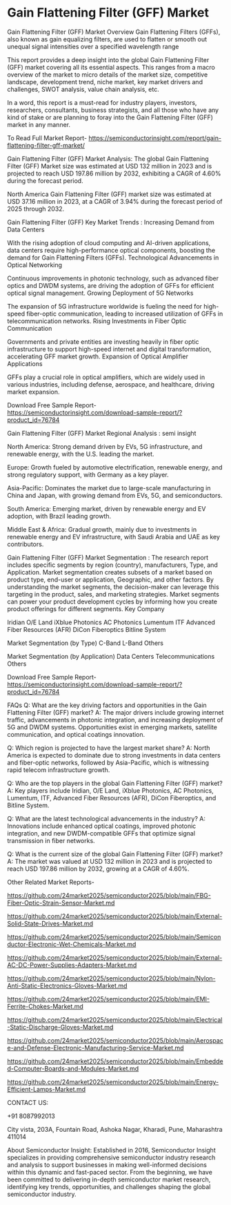 <h1>Gain Flattening Filter (GFF) Market</h1>
Gain Flattening Filter (GFF) Market Overview
Gain Flattening Filters (GFFs), also known as gain equalizing filters, are used to flatten or smooth out unequal signal intensities over a specified wavelength range

This report provides a deep insight into the global Gain Flattening Filter (GFF) market covering all its essential aspects. This ranges from a macro overview of the market to micro details of the market size, competitive landscape, development trend, niche market, key market drivers and challenges, SWOT analysis, value chain analysis, etc.

In a word, this report is a must-read for industry players, investors, researchers, consultants, business strategists, and all those who have any kind of stake or are planning to foray into the Gain Flattening Filter (GFF) market in any manner.

To Read Full Market Report-
https://semiconductorinsight.com/report/gain-flattening-filter-gff-market/

Gain Flattening Filter (GFF) Market Analysis:
The global Gain Flattening Filter (GFF) Market size was estimated at USD 132 million in 2023 and is projected to reach USD 197.86 million by 2032, exhibiting a CAGR of 4.60% during the forecast period.

North America Gain Flattening Filter (GFF) market size was estimated at USD 37.16 million in 2023, at a CAGR of 3.94% during the forecast period of 2025 through 2032.

Gain Flattening Filter (GFF) Key Market Trends :
Increasing Demand from Data Centers

With the rising adoption of cloud computing and AI-driven applications, data centers require high-performance optical components, boosting the demand for Gain Flattening Filters (GFFs).
Technological Advancements in Optical Networking

Continuous improvements in photonic technology, such as advanced fiber optics and DWDM systems, are driving the adoption of GFFs for efficient optical signal management.
Growing Deployment of 5G Networks

The expansion of 5G infrastructure worldwide is fueling the need for high-speed fiber-optic communication, leading to increased utilization of GFFs in telecommunication networks.
Rising Investments in Fiber Optic Communication

Governments and private entities are investing heavily in fiber optic infrastructure to support high-speed internet and digital transformation, accelerating GFF market growth.
Expansion of Optical Amplifier Applications

GFFs play a crucial role in optical amplifiers, which are widely used in various industries, including defense, aerospace, and healthcare, driving market expansion.

Download Free Sample Report-
https://semiconductorinsight.com/download-sample-report/?product_id=76784

Gain Flattening Filter (GFF) Market Regional Analysis :
semi insight

North America:
Strong demand driven by EVs, 5G infrastructure, and renewable energy, with the U.S. leading the market.

Europe:
Growth fueled by automotive electrification, renewable energy, and strong regulatory support, with Germany as a key player.

Asia-Pacific:
Dominates the market due to large-scale manufacturing in China and Japan, with growing demand from EVs, 5G, and semiconductors.

South America:
Emerging market, driven by renewable energy and EV adoption, with Brazil leading growth.

Middle East & Africa:
Gradual growth, mainly due to investments in renewable energy and EV infrastructure, with Saudi Arabia and UAE as key contributors.

Gain Flattening Filter (GFF) Market Segmentation :
The research report includes specific segments by region (country), manufacturers, Type, and Application. Market segmentation creates subsets of a market based on product type, end-user or application, Geographic, and other factors. By understanding the market segments, the decision-maker can leverage this targeting in the product, sales, and marketing strategies. Market segments can power your product development cycles by informing how you create product offerings for different segments.
Key Company

Iridian
O/E Land
iXblue Photonics
AC Photonics
Lumentum
ITF
Advanced Fiber Resources (AFR)
DiCon Fiberoptics
Bitline System

Market Segmentation (by Type)
C-Band
L-Band
Others

Market Segmentation (by Application)
Data Centers
Telecommunications
Others

Download Free Sample Report-
https://semiconductorinsight.com/download-sample-report/?product_id=76784

FAQs
Q: What are the key driving factors and opportunities in the Gain Flattening Filter (GFF) market?
A: The major drivers include growing internet traffic, advancements in photonic integration, and increasing deployment of 5G and DWDM systems. Opportunities exist in emerging markets, satellite communication, and optical coatings innovation.

Q: Which region is projected to have the largest market share?
A: North America is expected to dominate due to strong investments in data centers and fiber-optic networks, followed by Asia-Pacific, which is witnessing rapid telecom infrastructure growth.

Q: Who are the top players in the global Gain Flattening Filter (GFF) market?
A: Key players include Iridian, O/E Land, iXblue Photonics, AC Photonics, Lumentum, ITF, Advanced Fiber Resources (AFR), DiCon Fiberoptics, and Bitline System.

Q: What are the latest technological advancements in the industry?
A: Innovations include enhanced optical coatings, improved photonic integration, and new DWDM-compatible GFFs that optimize signal transmission in fiber networks.

Q: What is the current size of the global Gain Flattening Filter (GFF) market?
A: The market was valued at USD 132 million in 2023 and is projected to reach USD 197.86 million by 2032, growing at a CAGR of 4.60%.

Other Related Market Reports-

https://github.com/24market2025/semiconductor2025/blob/main/FBG-Fiber-Optic-Strain-Sensor-Market.md

https://github.com/24market2025/semiconductor2025/blob/main/External-Solid-State-Drives-Market.md

https://github.com/24market2025/semiconductor2025/blob/main/Semiconductor-Electronic-Wet-Chemicals-Market.md

https://github.com/24market2025/semiconductor2025/blob/main/External-AC-DC-Power-Supplies-Adapters-Market.md

https://github.com/24market2025/semiconductor2025/blob/main/Nylon-Anti-Static-Electronics-Gloves-Market.md

https://github.com/24market2025/semiconductor2025/blob/main/EMI-Ferrite-Chokes-Market.md

https://github.com/24market2025/semiconductor2025/blob/main/Electrical-Static-Discharge-Gloves-Market.md

https://github.com/24market2025/semiconductor2025/blob/main/Aerospace-and-Defense-Electronic-Manufacturing-Service-Market.md

https://github.com/24market2025/semiconductor2025/blob/main/Embedded-Computer-Boards-and-Modules-Market.md

https://github.com/24market2025/semiconductor2025/blob/main/Energy-Efficient-Lamps-Market.md

CONTACT US:

+91 8087992013

City vista, 203A, Fountain Road, Ashoka Nagar, Kharadi, Pune, Maharashtra 411014

About Semiconductor Insight:
Established in 2016, Semiconductor Insight specializes in providing comprehensive semiconductor industry research and analysis to support businesses in making well-informed decisions within this dynamic and fast-paced sector. From the beginning, we have been committed to delivering in-depth semiconductor market research, identifying key trends, opportunities, and challenges shaping the global semiconductor industry.
